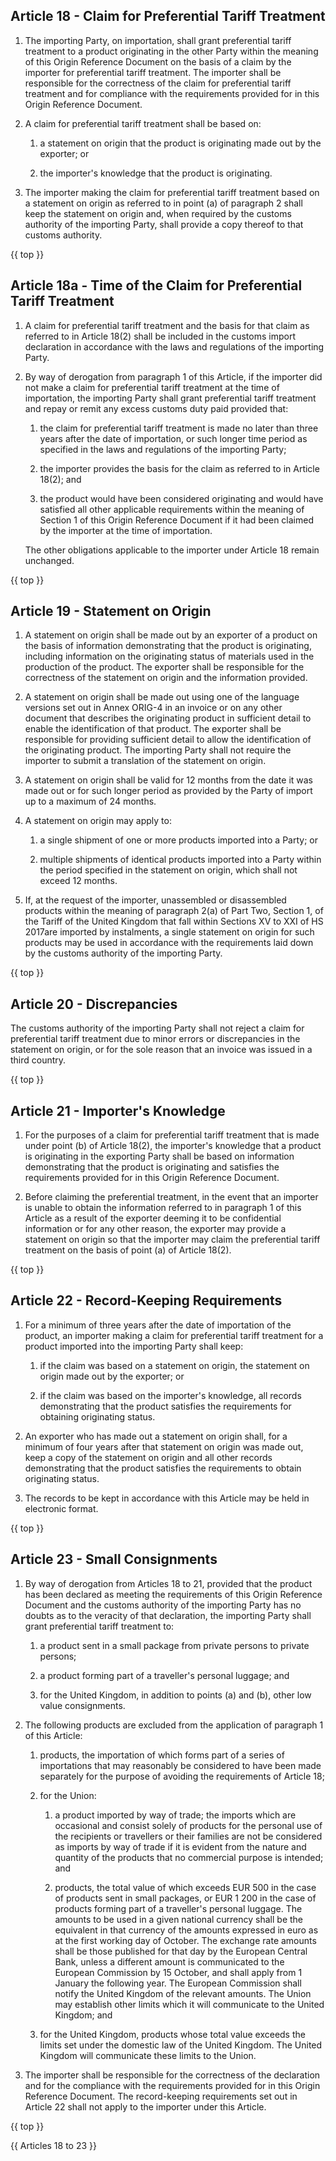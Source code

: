 ## Article 18 - Claim for Preferential Tariff Treatment

1. The importing Party, on importation, shall grant preferential tariff treatment to a product originating in the other Party within the meaning of this Origin Reference Document on the basis of a claim by the importer for preferential tariff treatment. The importer shall be responsible for the correctness of the claim for preferential tariff treatment and for compliance with the requirements provided for in this Origin Reference Document.

2. A claim for preferential tariff treatment shall be based on:

   1. a statement on origin that the product is originating made out by the exporter; or

   2. the importer's knowledge that the product is originating.

3. The importer making the claim for preferential tariff treatment based on a statement on origin as referred to in point (a) of paragraph 2 shall keep the statement on origin and, when required by the customs authority of the importing Party, shall provide a copy thereof to that customs authority.

{{ top }}

## Article 18a - Time of the Claim for Preferential Tariff Treatment

1. A claim for preferential tariff treatment and the basis for that claim as referred to in Article 18(2) shall be included in the customs import declaration in accordance with the laws and regulations of the importing Party.

2. By way of derogation from paragraph 1 of this Article, if the importer did not make a claim for preferential tariff treatment at the time of importation, the importing Party shall grant preferential tariff treatment and repay or remit any excess customs duty paid provided that:

   1. the claim for preferential tariff treatment is made no later than three years after the date of importation, or such longer time period as specified in the laws and regulations of the importing Party;

   2. the importer provides the basis for the claim as referred to in Article 18(2); and

   3. the product would have been considered originating and would have satisfied all other applicable requirements within the meaning of Section 1 of this Origin Reference Document if it had been claimed by the importer at the time of importation.

    The other obligations applicable to the importer under Article 18 remain unchanged.

{{ top }}

## Article 19 - Statement on Origin

1. A statement on origin shall be made out by an exporter of a product on the basis of information demonstrating that the product is originating, including information on the originating status of materials used in the production of the product. The exporter shall be responsible for the correctness of the statement on origin and the information provided.

2. A statement on origin shall be made out using one of the language versions set out in Annex ORIG-4 in an invoice or on any other document that describes the originating product in sufficient detail to enable the identification of that product. The exporter shall be responsible for providing sufficient detail to allow the identification of the originating product. The importing Party shall not require the importer to submit a translation of the statement on origin.

3. A statement on origin shall be valid for 12 months from the date it was made out or for such longer period as provided by the Party of import up to a maximum of 24 months.

4. A statement on origin may apply to:

   1. a single shipment of one or more products imported into a Party; or

   2. multiple shipments of identical products imported into a Party within the period specified in the statement on origin, which shall not exceed 12 months.

5. If, at the request of the importer, unassembled or disassembled products within the meaning of paragraph 2(a) of Part Two, Section 1, of the Tariff of the United Kingdom that fall within Sections XV to XXI of HS 2017are imported by instalments, a single statement on origin for such products may be used in accordance with the requirements laid down by the customs authority of the importing Party.

{{ top }}

## Article 20 - Discrepancies

The customs authority of the importing Party shall not reject a claim for preferential tariff treatment due to minor errors or discrepancies in the statement on origin, or for the sole reason that an invoice was issued in a third country.

{{ top }}

## Article 21 - Importer's Knowledge

1. For the purposes of a claim for preferential tariff treatment that is made under point (b) of Article 18(2), the importer's knowledge that a product is originating in the exporting Party shall be based on information demonstrating that the product is originating and satisfies the requirements provided for in this Origin Reference Document.

2. Before claiming the preferential treatment, in the event that an importer is unable to obtain the information referred to in paragraph 1 of this Article as a result of the exporter deeming it to be confidential information or for any other reason, the exporter may provide a statement on origin so that the importer may claim the preferential tariff treatment on the basis of point (a) of Article 18(2).

{{ top }}

## Article 22 - Record-Keeping Requirements

1. For a minimum of three years after the date of importation of the product, an importer making a claim for preferential tariff treatment for a product imported into the importing Party shall keep:

   1. if the claim was based on a statement on origin, the statement on origin made out by the exporter; or

   2. if the claim was based on the importer's knowledge, all records demonstrating that the product satisfies the requirements for obtaining originating status.

2. An exporter who has made out a statement on origin shall, for a minimum of four years after that statement on origin was made out, keep a copy of the statement on origin and all other records demonstrating that the product satisfies the requirements to obtain originating status.

3. The records to be kept in accordance with this Article may be held in electronic format.

{{ top }}

## Article 23 - Small Consignments

1. By way of derogation from Articles 18 to 21, provided that the product has been declared as meeting the requirements of this Origin Reference Document and the customs authority of the importing Party has no doubts as to the veracity of that declaration, the importing Party shall grant preferential tariff treatment to:

   1. a product sent in a small package from private persons to private persons;

   2. a product forming part of a traveller's personal luggage; and

   3. for the United Kingdom, in addition to points (a) and (b), other low value consignments.

2. The following products are excluded from the application of paragraph 1 of this Article:

   1. products, the importation of which forms part of a series of importations that may reasonably be considered to have been made separately for the purpose of avoiding the requirements of Article 18;

   2. for the Union:

      1. a product imported by way of trade; the imports which are occasional and consist solely of products for the personal use of the recipients or travellers or their families are not be considered as imports by way of trade if it is evident from the nature and quantity of the products that no commercial purpose is intended; and

      2. products, the total value of which exceeds EUR 500 in the case of products sent in small packages, or EUR 1 200 in the case of products forming part of a traveller's personal luggage. The amounts to be used in a given national currency shall be the equivalent in that currency of the amounts expressed in euro as at the first working day of October. The exchange rate amounts shall be those published for that day by the European Central Bank, unless a different amount is communicated to the European Commission by 15 October, and shall apply from 1 January the following year. The European Commission shall notify the United Kingdom of the relevant amounts. The Union may establish other limits which it will communicate to the United Kingdom; and

   3. for the United Kingdom, products whose total value exceeds the limits set under the domestic law of the United Kingdom. The United Kingdom will communicate these limits to the Union.

3. The importer shall be responsible for the correctness of the declaration and for the compliance with the requirements provided for in this Origin Reference Document. The record-keeping requirements set out in Article 22 shall not apply to the importer under this Article.

{{ top }}

{{ Articles 18 to 23 }}
